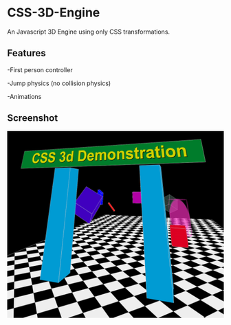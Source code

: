 # CSS-3D-Engine

An Javascript 3D Engine using only CSS transformations.

## Features
-First person controller

-Jump physics (no collision physics)

-Animations

## Screenshot

![Screenshot1](screenshot.png)
